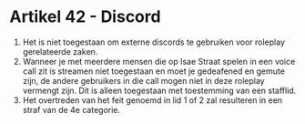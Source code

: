 # Artikel 42 - Discord

1. Het is niet toegestaan om externe discords te gebruiken voor roleplay gerelateerde zaken.
2. Wanneer je met meerdere mensen die op Isae Straat spelen in een voice call zit is streamen niet toegestaan en moet je gedeafened en gemute zijn, de andere gebruikers in die call mogen niet in deze roleplay vermengt zijn. Dit is alleen toegestaan met toestemming van een stafflid.
3. Het overtreden van het feit genoemd in lid 1 of 2 zal resulteren in een straf van de 4e categorie.
